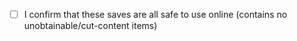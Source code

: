 - [ ] I confirm that these saves are all safe to use online (contains no unobtainable/cut-content items)